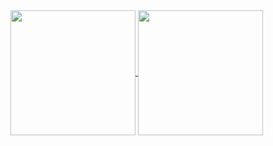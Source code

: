 
<a href="https://github.com/luis-abeno/github-readme-stats">
  <img height=200 align="center" src="https://github-readme-stats-ebon-chi-70.vercel.app/api?username=luis-abeno" />
</a>

<a href="https://github.com/luis-abeno">
  <img height=200 align="center" src="https://github-readme-stats-ebon-chi-70.vercel.app/api/top-langs?username=luis-abeno&layout=compact&langs_count=8&card_width=320" />
</a>
